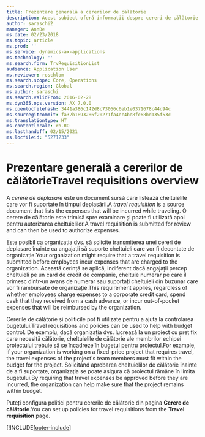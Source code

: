 ```yaml
---
title: Prezentare generală a cererilor de călătorie
description: Acest subiect oferă informații despre cereri de călătorie. O cerere de deplasare documentează cheltuielile de deplasare planificate.
author: saraschi2
manager: AnnBe
ms.date: 02/23/2018
ms.topic: article
ms.prod: ''
ms.service: dynamics-ax-applications
ms.technology: ''
ms.search.form: TrvRequisitionList
audience: Application User
ms.reviewer: roschlom
ms.search.scope: Core, Operations
ms.search.region: Global
ms.author: saraschi
ms.search.validFrom: 2016-02-28
ms.dyn365.ops.version: AX 7.0.0
ms.openlocfilehash: 3441a386c142d8c73066c6eb1e0371678c44d94c
ms.sourcegitcommit: fa32b1893286f20271fa4ec4be8fc68bd135f53c
ms.translationtype: HT
ms.contentlocale: ro-RO
ms.lasthandoff: 02/15/2021
ms.locfileid: "5271233"
---
```

# <a name="travel-requisitions-overview"></a><span data-ttu-id="46356-104">Prezentare generală a cererilor de călătorie</span><span class="sxs-lookup"><span data-stu-id="46356-104">Travel requisitions overview</span></span>

<span data-ttu-id="46356-105">A *cerere de deplasare* este un document sursă care listează cheltuielile care vor fi suportate în timpul deplasării.</span><span class="sxs-lookup"><span data-stu-id="46356-105">A *travel requisition* is a source document that lists the expenses that will be incurred while traveling.</span></span> <span data-ttu-id="46356-106">O cerere de călătorie este trimisă spre examinare și poate fi utilizată apoi pentru autorizarea cheltuielilor.</span><span class="sxs-lookup"><span data-stu-id="46356-106">A travel requisition is submitted for review and can then be used to authorize expenses.</span></span>

<span data-ttu-id="46356-107">Este posibil ca organizația dvs. să solicite transmiterea unei cereri de deplasare înainte ca angajații să suporte cheltuieli care vor fi decontate de organizație.</span><span class="sxs-lookup"><span data-stu-id="46356-107">Your organization might require that a travel requisition is submitted before employees incur expenses that are charged to the organization.</span></span> <span data-ttu-id="46356-108">Această cerință se aplică, indiferent dacă angajații percep cheltuieli pe un card de credit de companie, cheltuie numerar pe care îl primesc dintr-un avans de numerar sau suportați cheltuieli din buzunar care vor fi rambursate de organizație.</span><span class="sxs-lookup"><span data-stu-id="46356-108">This requirement applies, regardless of whether employees charge expenses to a corporate credit card, spend cash that they received from a cash advance, or incur out-of-pocket expenses that will be reimbursed by the organization.</span></span>

<span data-ttu-id="46356-109">Cererile de călătorie și politicile pot fi utilizate pentru a ajuta la controlarea bugetului.</span><span class="sxs-lookup"><span data-stu-id="46356-109">Travel requisitions and policies can be used to help with budget control.</span></span> <span data-ttu-id="46356-110">De exemplu, dacă organizația dvs. lucrează la un proiect cu preț fix care necesită călătorie, cheltuielile de călătorie ale membrilor echipei proiectului trebuie să se încadreze în bugetul pentru proiectul.</span><span class="sxs-lookup"><span data-stu-id="46356-110">For example, if your organization is working on a fixed-price project that requires travel, the travel expenses of the project's team members must fit within the budget for the project.</span></span> <span data-ttu-id="46356-111">Solicitând aprobarea cheltuielilor de călătorie înainte de a fi suportate, organizația se poate asigura că proiectul rămâne în limita bugetului.</span><span class="sxs-lookup"><span data-stu-id="46356-111">By requiring that travel expenses be approved before they are incurred, the organization can help make sure that the project remains within budget.</span></span>

<span data-ttu-id="46356-112">Puteți configura politici pentru cererile de călătorie din pagina **Cerere de călătorie**.</span><span class="sxs-lookup"><span data-stu-id="46356-112">You can set up policies for travel requisitions from the **Travel requisition** page.</span></span>


[!INCLUDE[footer-include](../includes/footer-banner.md)]